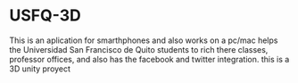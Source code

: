 USFQ-3D
=======

This is an aplication for smarthphones and also works on a pc/mac 
helps the Universidad San Francisco de Quito students to rich there classes, professor offices, and also has the facebook and twitter integration.
this is a 3D unity proyect 

